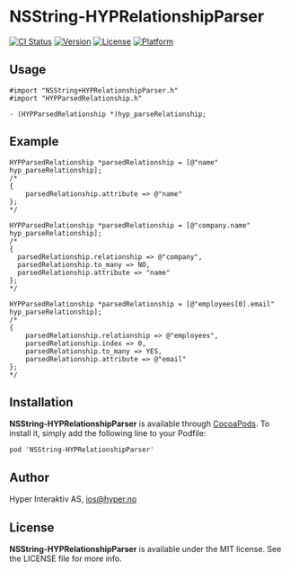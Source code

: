 # NSString-HYPRelationshipParser

[![CI Status](http://img.shields.io/travis/hyperoslo/NSString-HYPRelationshipParser.svg?style=flat)](https://travis-ci.org/hyperoslo/NSString-HYPRelationshipParser)
[![Version](https://img.shields.io/cocoapods/v/NSString-HYPRelationshipParser.svg?style=flat)](http://cocoadocs.org/docsets/NSString-HYPRelationshipParser)
[![License](https://img.shields.io/cocoapods/l/NSString-HYPRelationshipParser.svg?style=flat)](http://cocoadocs.org/docsets/NSString-HYPRelationshipParser)
[![Platform](https://img.shields.io/cocoapods/p/NSString-HYPRelationshipParser.svg?style=flat)](http://cocoadocs.org/docsets/NSString-HYPRelationshipParser)

## Usage

```objc
#import "NSString+HYPRelationshipParser.h"
#import "HYPParsedRelationship.h"

- (HYPParsedRelationship *)hyp_parseRelationship;
```

## Example

```objc
HYPParsedRelationship *parsedRelationship = [@"name" hyp_parseRelationship];
/*
{
    parsedRelationship.attribute => @"name"
};
*/

HYPParsedRelationship *parsedRelationship = [@"company.name" hyp_parseRelationship];
/*
{
  parsedRelationship.relationship => @"company",
  parsedRelationship.to_many => NO,
  parsedRelationship.attribute => "name"
};
*/

HYPParsedRelationship *parsedRelationship = [@"employees[0].email" hyp_parseRelationship];
/*
{
    parsedRelationship.relationship => @"employees",
    parsedRelationship.index => 0,
    parsedRelationship.to_many => YES,
    parsedRelationship.attribute => @"email"
};
*/
```

## Installation

**NSString-HYPRelationshipParser** is available through [CocoaPods](http://cocoapods.org). To install
it, simply add the following line to your Podfile:

`pod 'NSString-HYPRelationshipParser'`

## Author

Hyper Interaktiv AS, ios@hyper.no

## License

**NSString-HYPRelationshipParser** is available under the MIT license. See the LICENSE file for more info.
